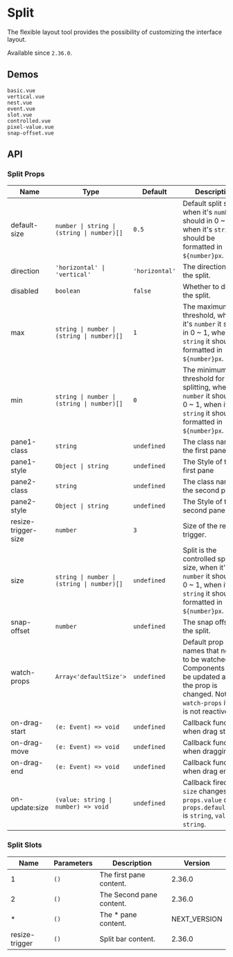# Split

The flexible layout tool provides the possibility of customizing the interface layout.

Available since `2.36.0`.

## Demos

```demo
basic.vue
vertical.vue
nest.vue
event.vue
slot.vue
controlled.vue
pixel-value.vue
snap-offset.vue
```

## API

### Split Props

| Name | Type | Default | Description | Version |
| --- | --- | --- | --- | --- |
| default-size | `number \| string \| (string \| number)[]` | `0.5` | Default split size, when it's `number` it should in 0 ~ 1, when it's `string` it should be formatted in `${number}px`. | 2.36.0, `string` 2.38.2, `(string \| number)[]` NEXT_VERSION |
| direction | `'horizontal' \| 'vertical'` | `'horizontal'` | The direction of the split. | 2.36.0 |
| disabled | `boolean` | `false` | Whether to disable the split. | 2.36.0 |
| max | `string \| number \| (string \| number)[]` | `1` | The maximum split threshold, when it's `number` it should in 0 ~ 1, when it's `string` it should be formatted in `${number}px`. | 2.36.0, `string` 2.38.2,`(string \| number)[]` NEXT_VERSION |
| min | `string \| number \| (string \| number)[]` | `0` | The minimum threshold for splitting, when it's `number` it should in 0 ~ 1, when it's `string` it should be formatted in `${number}px`. | 2.36.0, `string` 2.38.2,`(string \| number)[]` NEXT_VERSION |
| pane1-class | `string` | `undefined` | The class name of the first pane. | 2.38.2 |
| pane1-style | `Object \| string` | `undefined` | The Style of the first pane | 2.38.2 |
| pane2-class | `string` | `undefined` | The class name of the second pane. | 2.38.2 |
| pane2-style | `Object \| string` | `undefined` | The Style of the second pane | 2.38.2 |
| resize-trigger-size | `number` | `3` | Size of the resize trigger. | 2.36.0 |
| size | `string \| number \| (string \| number)[]` | `undefined` | Split is the controlled split size, when it's `number` it should in 0 ~ 1, when it's `string` it should be formatted in `${number}px`. | 2.38.0, `string` 2.38.2,`(string \| number)[]` NEXT_VERSION |
| snap-offset | `number` | `undefined` | The snap offset of the split. | NEXT_VERSION |
| watch-props | `Array<'defaultSize'>` | `undefined` | Default prop names that needed to be watched. Components will be updated after the prop is changed. Note: the `watch-props` itself is not reactive. | 2.38.0 |
| on-drag-start | `(e: Event) => void` | `undefined` | Callback function when drag start. | 2.36.0 |
| on-drag-move | `(e: Event) => void` | `undefined` | Callback function when dragging. | 2.36.0 |
| on-drag-end | `(e: Event) => void` | `undefined` | Callback function when drag end. | 2.36.0 |
| on-update:size | `(value: string \| number) => void` | `undefined` | Callback fired on `size` changes. If `props.value` or `props.defaultValue` is `string`, `value` is `string`. | 2.38.0, `string` 2.38.2 |

### Split Slots

| Name           | Parameters | Description              | Version      |
| -------------- | ---------- | ------------------------ | ------------ |
| 1              | `()`       | The first pane content.  | 2.36.0       |
| 2              | `()`       | The Second pane content. | 2.36.0       |
| \*             | `()`       | The \* pane content.     | NEXT_VERSION |
| resize-trigger | `()`       | Split bar content.       | 2.36.0       |
